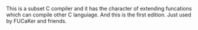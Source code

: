 This is a subset C compiler and it has the character of extending funcations which can compile other C languiage. And this is the first edition. Just used by FUCaKer and friends.
